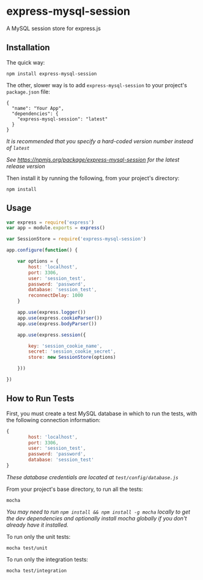 # express-mysql-session

A MySQL session store for express.js


## Installation

The quick way:
```
npm install express-mysql-session
```

The other, slower way is to add `express-mysql-session` to your project's `package.json` file:
```
{
  "name": "Your App",
  "dependencies": {
    "express-mysql-session": "latest"
  }
}
```
*It is recommended that you specify a hard-coded version number instead of `latest`*

*See https://npmjs.org/package/express-mysql-session for the latest release version*

Then install it by running the following, from your project's directory:
```
npm install
```


## Usage

```js
var express = require('express')
var app = module.exports = express()

var SessionStore = require('express-mysql-session')

app.configure(function() {

	var options = {
		host: 'localhost',
		port: 3306,
		user: 'session_test',
		password: 'password',
		database: 'session_test',
		reconnectDelay: 1000
	}

	app.use(express.logger())
	app.use(express.cookieParser())
	app.use(express.bodyParser())

	app.use(express.session({

		key: 'session_cookie_name',
		secret: 'session_cookie_secret',
		store: new SessionStore(options)

	}))

})
```


## How to Run Tests

First, you must create a test MySQL database in which to run the tests, with the following connection information:
```js
{
		host: 'localhost',
		port: 3306,
		user: 'session_test',
		password: 'password',
		database: 'session_test'
}
```
*These database credentials are located at `test/config/database.js`*

From your project's base directory, to run all the tests:
```
mocha
```
*You may need to run `npm install && npm install -g mocha` locally to get the dev dependencies and optionally install mocha globally if you don't already have it installed.*

To run only the unit tests:
```
mocha test/unit
```
To run only the integration tests:
```
mocha test/integration
```
